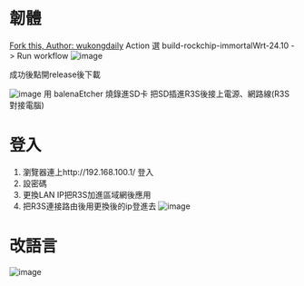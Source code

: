 # 韌體
[Fork this, Author: wukongdaily](https://github.com/wukongdaily/AutoBuildImmortalWrt)
Action 選 build-rockchip-immortalWrt-24.10 -> Run workflow
![image](https://github.com/user-attachments/assets/857fdc6f-56fc-476d-b0c0-b73cec2d0d0c)

成功後點開release後下載

![image](https://github.com/user-attachments/assets/0f9102f1-260e-4a66-9af4-4c7158da7c13)
用 balenaEtcher 燒錄進SD卡
把SD插進R3S後接上電源、網路線(R3S對接電腦)
# 登入
1. 瀏覽器連上http://192.168.100.1/ 登入
2. 設密碼
3. 更換LAN IP把R3S加進區域網後應用
4. 把R3S連接路由後用更換後的ip登進去
![image](https://github.com/user-attachments/assets/21f0a769-8f93-4b43-87be-6244e3777a31)
# 改語言
![image](https://github.com/user-attachments/assets/48d20393-b351-4f4a-b3a8-7868da2ff540)

